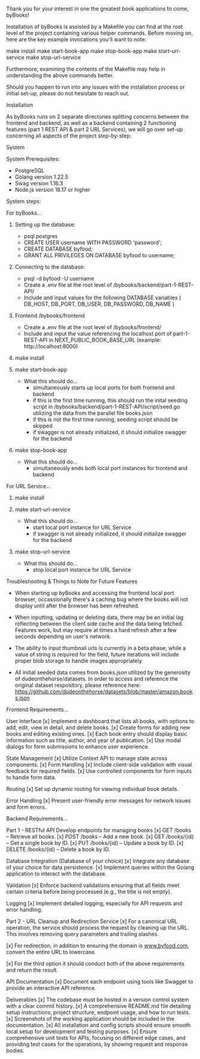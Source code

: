 Thank you for your interest in one the greatest book applications to come, byBooks!

Installation of byBooks is assisted by a Makefile you can find at the root level of the project containing various helper commands. Before moving on, here are the key example invocations you'll want to note: 

make install
make start-book-app
make stop-book-app
make start-url-service
make stop-url-service

Furthermore, examining the contents of the Makefile may help in understanding the above commands better.

Should you happen to run into any issues with the installation process or initial set-up, please do not hesistate to reach out. 

Installation

As byBooks runs on 2 separate directories splitting concerns between the frontend and backend, as well as a backend containing 2 functioning features (part 1 REST API & part 2 URL Services), we will go over set-up concerning all aspects of the project step-by-step:

System

System Prerequisites:

- PostgreSQL
- Golang version 1.22.5
- Swag version 1.16.3
- Node.js version 18.17 or higher

System steps: 

For byBooks...

1. Setting up the database:
    - psql postgres
    - CREATE USER username WITH PASSWORD 'password';
    - CREATE DATABASE byfood;
    - GRANT ALL PRIVILEGES ON DATABASE byfood to username;

2. Connecting to the database: 
    - psql -d byfood -U username
    - Create a .env file at the root level of /bybooks/backend/part-1-REST-API/
    - Include and input values for the following DATABASE variables 
        ( DB_HOST, DB_PORT, DB_USER, DB_PASSWORD, DB_NAME )

3. Frontend /bybooks/frontend
    - Create a .env file at the root level of /bybooks/frontend/
    - Include and input the value referencing the localhost port of part-1-REST-API in NEXT_PUBLIC_BOOK_BASE_URL (example: http://localhost:8000)

4. make install

5. make start-book-app
    - What this should do...
        - simultaneously starts up local ports for both frontend and backend
        - if this is the first time running, this should run the inital seeding script in /bybooks/backend/part-1-REST-API/script/seed.go utilizing the data from the parallel file books.json
        - if this is not the first time running, seeding script should be skipped
        - if swagger is not already initialized, it should initialize swagger for the backend

6. make stop-book-app
    - What this should do...
        - simultaneously ends both local port instances for frontend and backend


For URL Service...

1. make install

2. make start-url-service
    - What this should do...
        - start local port instance for URL Service
        - if swagger is not already initialized, it should initialize swagger for the backend

3. make stop-url-service
    - What this should do...
        - stop local port instance for URL Service


Troubleshooting & Things to Note for Future Features

- When starting up byBooks and accessing the frontend local port browser, occassionally there's a caching bug where the books will not display until after the browser has been refreshed.

- When inputting, updating or deleting data, there may be an initial lag reflecting between the client side cache and the data being fetched. Features work, but may require at times a hard refresh after a few seconds depending on user's network.

- The ability to input thumbnail urls is currently in a beta phase; while a value of string is required for the field, future iterations will include proper blob storage to handle images appropriately

- All initial seeded data comes from books.json utilized by the generosity of dudeonthehorse/datasets. In order to access and reference the original dataset respository, please reference here: https://github.com/dudeonthehorse/datasets/blob/master/amazon.books.json


Frontend Requirements...

User Interface
[x] Implement a dashboard that lists all books, with options to add, edit, view in detail, and
delete books.
[x] Create forms for adding new books and editing existing ones.
[x] Each book entry should display basic information such as title, author, and year of
publication.
[x] Use modal dialogs for form submissions to enhance user experience.

State Management
[x] Utilize Context API to manage state across components.
[x] Form Handling
[x] Include client-side validation with visual feedback for required fields.
[x] Use controlled components for form inputs to handle form data.

Routing
[x] Set up dynamic routing for viewing individual book details.

Error Handling
[x] Present user-friendly error messages for network issues and form errors.

Backend Requirements...

Part 1 - RESTful API
Develop endpoints for managing books
[x] GET /books – Retrieve all books.
[x] POST /books – Add a new book.
[x] GET /books/{id} – Get a single book by ID.
[x] PUT /books/{id} – Update a book by ID.
[x] DELETE /books/{id} – Delete a book by ID.

Database Integration (Database of your choice)
[x] Integrate any database of your choice for data persistence.
[x] Implement queries within the Golang application to interact with the database.

Validation
[x] Enforce backend validations ensuring that all fields meet certain criteria before being
processed (e.g., the title is not empty).

Logging
[x] Implement detailed logging, especially for API requests and error handling.

Part 2 - URL Cleanup and Redirection Service
[x] For a canonical URL operation, the service should process the request by
cleaning up the URL. This involves removing query parameters and trailing
slashes.

[x] For redirection, in addition to ensuring the domain is www.byfood.com, convert
the entire URL to lowercase.

[x] For the third option it should conduct both of the above requirements and return
the result.

API Documentation
[x] Document each endpoint using tools like Swagger to provide an interactive API
reference.

Deliverables
[x] The codebase must be hosted in a version control system with a clear commit history.
[x] A comprehensive README.md file detailing setup instructions, project structure,
endpoint usage, and how to run tests.
[x] Screenshots of the working application should be included in the documentation.
[x] All installation and config scripts should ensure smooth local setup for development and
testing purposes.
[x] Ensure comprehensive unit tests for APIs, focusing on different edge cases, and
providing test cases for the operations, by showing request and response bodies.
